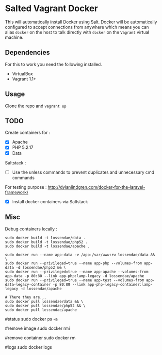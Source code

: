 # Salted Vagrant Docker

This will automatically install [Docker](http://docker.io) using [Salt](http://saltstack.com/).
Docker will be automatically configured to accept connections from anywhere which means
you can alias ``docker`` on the host to talk directly with ``docker`` on the ``Vagrant`` virtual machine.

## Dependencies

For this to work you need the following installed.

* VirtualBox
* Vagrant 1.1+

## Usage

Clone the repo and ``vagrant up``

## TODO

Create containers for : 

- [x] Apache 
- [x] PHP 5.2.17 
- [x] Data

Saltstack :

- [ ] Use the unless commands to prevent duplicates and unnecessary cmd commands

For testing purpose : http://dylanlindgren.com/docker-for-the-laravel-framework/

- [x] Install docker containers via Saltstack

## Misc

Debug containers locally :

```
sudo docker build -t lossendae/data .
sudo docker build -t lossendae/php52 .
sudo docker build -t lossendae/apache .

sudo docker run --name app-data -v /app:/var/www:rw lossendae/data && \
sudo docker run --privileged=true --name app-php --volumes-from app-data -d lossendae/php52 && \
sudo docker run --privileged=true --name app-apache --volumes-from app-data -p 80:80 --link app-php:lamp-legacy -d lossendae/apache
sudo docker run --privileged=true --name app-test --volumes-from app-data-legacy-container -p 80:80 --link app-php-legacy-container:lamp-legacy -d lossendae/apache

# There they are...
sudo docker pull lossendae/data && \
sudo docker pull lossendae/php52 && \
sudo docker pull lossendae/apache
```

#status
sudo docker ps -a

#remove image
sudo docker rmi <image>

#remove container
sudo docker rm <container-name>

#logs
sudo docker logs <container-name>
```